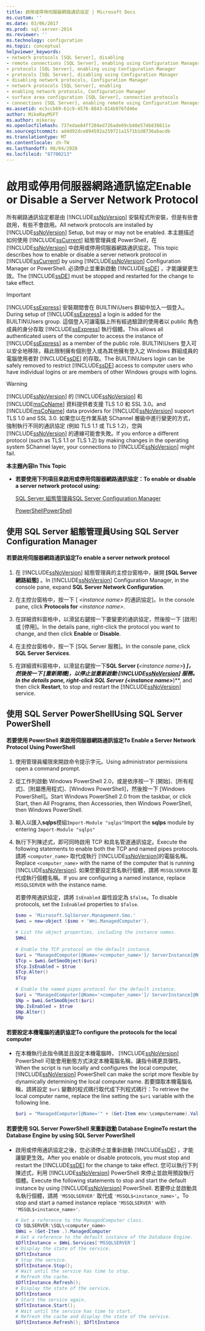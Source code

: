 ```yaml
---
title: 啟用或停用伺服器網路通訊協定 | Microsoft Docs
ms.custom: ''
ms.date: 03/06/2017
ms.prod: sql-server-2014
ms.reviewer: ''
ms.technology: configuration
ms.topic: conceptual
helpviewer_keywords:
- network protocols [SQL Server], disabling
- remote connections [SQL Server], enabling using Configuration Manager
- protocols [SQL Server], enabling using Configuration Manager
- protocols [SQL Server], disabling using Configuration Manager
- disabling network protocols, Configuration Manager
- network protocols [SQL Server], enabling
- enabling network protocols, Configuration Manager
- surface area configuration [SQL Server], connection protocols
- connections [SQL Server], enabling remote using Configuration Manager
ms.assetid: ec5ccb69-61c9-4576-8843-014b976fd46e
author: MikeRayMSFT
ms.author: mikeray
ms.openlocfilehash: 737edae84ff284ed726ade69cb48e574b830611e
ms.sourcegitcommit: ad4d92dce894592a259721a1571b1d8736abacdb
ms.translationtype: MT
ms.contentlocale: zh-TW
ms.lasthandoff: 08/04/2020
ms.locfileid: "87700213"
---
```

# <a name="enable-or-disable-a-server-network-protocol"></a><span data-ttu-id="db798-102">啟用或停用伺服器網路通訊協定</span><span class="sxs-lookup"><span data-stu-id="db798-102">Enable or Disable a Server Network Protocol</span></span>
  <span data-ttu-id="db798-103">所有網路通訊協定都是由 [!INCLUDE[ssNoVersion](../../includes/ssnoversion-md.md)] 安裝程式所安裝，但是有些會啟用，有些不會啟用。</span><span class="sxs-lookup"><span data-stu-id="db798-103">All network protocols are installed by [!INCLUDE[ssNoVersion](../../includes/ssnoversion-md.md)] Setup, but may or may not be enabled.</span></span> <span data-ttu-id="db798-104">本主題描述如何使用 [!INCLUDE[ssCurrent](../../includes/sscurrent-md.md)] 組態管理員或 PowerShell，在 [!INCLUDE[ssNoVersion](../../includes/ssnoversion-md.md)] 中啟用或停用伺服器網路通訊協定。</span><span class="sxs-lookup"><span data-stu-id="db798-104">This topic describes how to enable or disable a server network protocol in [!INCLUDE[ssCurrent](../../includes/sscurrent-md.md)] by using [!INCLUDE[ssNoVersion](../../includes/ssnoversion-md.md)] Configuration Manager or PowerShell.</span></span> <span data-ttu-id="db798-105">必須停止並重新啟動 [!INCLUDE[ssDE](../../includes/ssde-md.md)] ，才能讓變更生效。</span><span class="sxs-lookup"><span data-stu-id="db798-105">The [!INCLUDE[ssDE](../../includes/ssde-md.md)] must be stopped and restarted for the change to take effect.</span></span>  
  
> [!IMPORTANT]  
>  <span data-ttu-id="db798-106">[!INCLUDE[ssExpress](../../includes/ssexpress-md.md)] 安裝期間會在 BUILTIN\Users 群組中加入一個登入。</span><span class="sxs-lookup"><span data-stu-id="db798-106">During setup of [!INCLUDE[ssExpress](../../includes/ssexpress-md.md)] a login is added for the BUILTIN\Users group.</span></span> <span data-ttu-id="db798-107">這個登入可讓電腦上所有經過驗證的使用者以 public 角色成員的身分存取 [!INCLUDE[ssExpress](../../includes/ssexpress-md.md)] 執行個體。</span><span class="sxs-lookup"><span data-stu-id="db798-107">This allows all authenticated users of the computer to access the instance of [!INCLUDE[ssExpress](../../includes/ssexpress-md.md)] as a member of the public role.</span></span> <span data-ttu-id="db798-108">BUILTIN\Users 登入可以安全地移除，藉此限制擁有個別登入或為其他擁有登入之 Windows 群組成員的電腦使用者對 [!INCLUDE[ssDE](../../includes/ssde-md.md)] 的存取。</span><span class="sxs-lookup"><span data-stu-id="db798-108">The BUILTIN\Users login can be safely removed to restrict [!INCLUDE[ssDE](../../includes/ssde-md.md)] access to computer users who have individual logins or are members of other Windows groups with logins.</span></span>  
  
> [!WARNING]  
>  [!INCLUDE[ssNoVersion](../../includes/ssnoversion-md.md)] <span data-ttu-id="db798-109">的 [!INCLUDE[ssNoVersion](../../includes/ssnoversion-md.md)] 和 [!INCLUDE[msCoName](../../includes/msconame-md.md)] 資料提供者支援 TLS 1.0 和 SSL 3.0。</span><span class="sxs-lookup"><span data-stu-id="db798-109">and [!INCLUDE[msCoName](../../includes/msconame-md.md)] data providers for [!INCLUDE[ssNoVersion](../../includes/ssnoversion-md.md)] support TLS 1.0 and SSL 3.0.</span></span> <span data-ttu-id="db798-110">如果您以在作業系統 SChannel 層級中進行變更的方式，強制執行不同的通訊協定 (例如 TLS 1.1 或 TLS 1.2)，您與 [!INCLUDE[ssNoVersion](../../includes/ssnoversion-md.md)] 的連線可能會失敗。</span><span class="sxs-lookup"><span data-stu-id="db798-110">If you enforce a different protocol (such as TLS 1.1 or TLS 1.2) by making changes in the operating system SChannel layer, your connections to [!INCLUDE[ssNoVersion](../../includes/ssnoversion-md.md)] might fail.</span></span>  
  
 <span data-ttu-id="db798-111">**本主題內容**</span><span class="sxs-lookup"><span data-stu-id="db798-111">**In This Topic**</span></span>  
  
-   <span data-ttu-id="db798-112">**若要使用下列項目來啟用或停用伺服器網路通訊協定：**</span><span class="sxs-lookup"><span data-stu-id="db798-112">**To enable or disable a server network protocol using:**</span></span>  
  
     [<span data-ttu-id="db798-113">SQL Server 組態管理員</span><span class="sxs-lookup"><span data-stu-id="db798-113">SQL Server Configuration Manager</span></span>](#SSMSProcedure)  
  
     [<span data-ttu-id="db798-114">PowerShell</span><span class="sxs-lookup"><span data-stu-id="db798-114">PowerShell</span></span>](#PowerShellProcedure)  
  
##  <a name="using-sql-server-configuration-manager"></a><a name="SSMSProcedure"></a> <span data-ttu-id="db798-115">使用 SQL Server 組態管理員</span><span class="sxs-lookup"><span data-stu-id="db798-115">Using SQL Server Configuration Manager</span></span>  
  
#### <a name="to-enable-a-server-network-protocol"></a><span data-ttu-id="db798-116">若要啟用伺服器網路通訊協定</span><span class="sxs-lookup"><span data-stu-id="db798-116">To enable a server network protocol</span></span>  
  
1.  <span data-ttu-id="db798-117">在 [!INCLUDE[ssNoVersion](../../includes/ssnoversion-md.md)] 組態管理員的主控台窗格中，展開 **[SQL Server 網路組態]** 。</span><span class="sxs-lookup"><span data-stu-id="db798-117">In [!INCLUDE[ssNoVersion](../../includes/ssnoversion-md.md)] Configuration Manager, in the console pane, expand **SQL Server  Network Configuration**.</span></span>  
  
2.  <span data-ttu-id="db798-118">在主控台窗格中，按一下 [ *\<instance name>* 的通訊協定]。</span><span class="sxs-lookup"><span data-stu-id="db798-118">In the console pane, click **Protocols for** *\<instance name>*.</span></span>  
  
3.  <span data-ttu-id="db798-119">在詳細資料窗格中，以滑鼠右鍵按一下要變更的通訊協定，然後按一下 [啟用] 或 [停用]。</span><span class="sxs-lookup"><span data-stu-id="db798-119">In the details pane, right-click the protocol you want to change, and then click **Enable** or **Disable**.</span></span>  
  
4.  <span data-ttu-id="db798-120">在主控台窗格中，按一下 [SQL Server 服務]。</span><span class="sxs-lookup"><span data-stu-id="db798-120">In the console pane, click **SQL Server Services**.</span></span>  
  
5.  <span data-ttu-id="db798-121">在詳細資料窗格中，以滑鼠右鍵按一下**SQL Server (***\<instance name>***) **]，然後按一下 [**重新開機**]，以停止並重新啟動 [!INCLUDE[ssNoVersion](../../includes/ssnoversion-md.md)] 服務。</span><span class="sxs-lookup"><span data-stu-id="db798-121">In the details pane, right-click **SQL Server (***\<instance name>***)**, and then click **Restart**, to stop and restart the [!INCLUDE[ssNoVersion](../../includes/ssnoversion-md.md)] service.</span></span>  
  
##  <a name="using-sql-server-powershell"></a><a name="PowerShellProcedure"></a> <span data-ttu-id="db798-122">使用 SQL Server PowerShell</span><span class="sxs-lookup"><span data-stu-id="db798-122">Using SQL Server PowerShell</span></span>  
  
#### <a name="to-enable-a-server-network-protocol-using-powershell"></a><span data-ttu-id="db798-123">若要使用 PowerShell 來啟用伺服器網路通訊協定</span><span class="sxs-lookup"><span data-stu-id="db798-123">To Enable a Server Network Protocol Using PowerShell</span></span>  
  
1.  <span data-ttu-id="db798-124">使用管理員權限來開啟命令提示字元。</span><span class="sxs-lookup"><span data-stu-id="db798-124">Using administrator permissions open a command prompt.</span></span>  
  
2.  <span data-ttu-id="db798-125">從工作列啟動 Windows PowerShell 2.0，或是依序按一下 [開始]、[所有程式]、[附屬應用程式]、[Windows PowerShell]，然後按一下 [Windows PowerShell]。</span><span class="sxs-lookup"><span data-stu-id="db798-125">Start Windows PowerShell 2.0 from the taskbar, or click Start, then All Programs, then Accessories, then Windows PowerShell, then Windows PowerShell.</span></span>  
  
3.  <span data-ttu-id="db798-126">輸入以匯入**sqlps**模組`Import-Module "sqlps"`</span><span class="sxs-lookup"><span data-stu-id="db798-126">Import the **sqlps** module by entering `Import-Module "sqlps"`</span></span>  
  
4.  <span data-ttu-id="db798-127">執行下列陳述式，即可同時啟用 TCP 和具名管道通訊協定。</span><span class="sxs-lookup"><span data-stu-id="db798-127">Execute the following statements to enable both the TCP and named pipes protocols.</span></span> <span data-ttu-id="db798-128">請將 `<computer_name>` 取代成執行 [!INCLUDE[ssNoVersion](../../includes/ssnoversion-md.md)]的電腦名稱。</span><span class="sxs-lookup"><span data-stu-id="db798-128">Replace `<computer_name>` with the name of the computer that is running [!INCLUDE[ssNoVersion](../../includes/ssnoversion-md.md)].</span></span> <span data-ttu-id="db798-129">如果您要設定具名執行個體，請將 `MSSQLSERVER` 取代成執行個體名稱。</span><span class="sxs-lookup"><span data-stu-id="db798-129">If you are configuring a named instance, replace `MSSQLSERVER` with the instance name.</span></span>  
  
     <span data-ttu-id="db798-130">若要停用通訊協定，請將 `IsEnabled` 屬性設定為 `$false`。</span><span class="sxs-lookup"><span data-stu-id="db798-130">To disable protocols, set the `IsEnabled` properties to `$false`.</span></span>  
  
    ```powershell
    $smo = 'Microsoft.SqlServer.Management.Smo.'  
    $wmi = new-object ($smo + 'Wmi.ManagedComputer').  
  
    # List the object properties, including the instance names.  
    $Wmi  
  
    # Enable the TCP protocol on the default instance.  
    $uri = "ManagedComputer[@Name='<computer_name>']/ ServerInstance[@Name='MSSQLSERVER']/ServerProtocol[@Name='Tcp']"  
    $Tcp = $wmi.GetSmoObject($uri)  
    $Tcp.IsEnabled = $true  
    $Tcp.Alter()  
    $Tcp  
  
    # Enable the named pipes protocol for the default instance.  
    $uri = "ManagedComputer[@Name='<computer_name>']/ ServerInstance[@Name='MSSQLSERVER']/ServerProtocol[@Name='Np']"  
    $Np = $wmi.GetSmoObject($uri)  
    $Np.IsEnabled = $true  
    $Np.Alter()  
    $Np  
    ```  
  
#### <a name="to-configure-the-protocols-for-the-local-computer"></a><span data-ttu-id="db798-131">若要設定本機電腦的通訊協定</span><span class="sxs-lookup"><span data-stu-id="db798-131">To configure the protocols for the local computer</span></span>  
  
-   <span data-ttu-id="db798-132">在本機執行此指令碼並且設定本機電腦時， [!INCLUDE[ssNoVersion](../../includes/ssnoversion-md.md)] PowerShell 可能會用動態方式決定本機電腦名稱，讓指令碼更具彈性。</span><span class="sxs-lookup"><span data-stu-id="db798-132">When the script is run locally and configures the local computer, [!INCLUDE[ssNoVersion](../../includes/ssnoversion-md.md)] PowerShell can make the script more flexible by dynamically determining the local computer name.</span></span> <span data-ttu-id="db798-133">若要擷取本機電腦名稱，請將設定 `$uri` 變數的程式碼行取代成下列程式碼行：</span><span class="sxs-lookup"><span data-stu-id="db798-133">To retrieve the local computer name, replace the line setting the `$uri` variable with the following line.</span></span>  
  
    ```powershell
    $uri = "ManagedComputer[@Name='" + (Get-Item env:\computername).Value + "']/ServerInstance[@Name='MSSQLSERVER']/ServerProtocol[@Name='Tcp']"  
    ```  
  
#### <a name="to-restart-the-database-engine-by-using-sql-server-powershell"></a><span data-ttu-id="db798-134">若要使用 SQL Server PowerShell 來重新啟動 Database Engine</span><span class="sxs-lookup"><span data-stu-id="db798-134">To restart the Database Engine by using SQL Server PowerShell</span></span>  
  
-   <span data-ttu-id="db798-135">啟用或停用通訊協定之後，您必須停止並重新啟動 [!INCLUDE[ssDE](../../includes/ssde-md.md)] ，才能讓變更生效。</span><span class="sxs-lookup"><span data-stu-id="db798-135">After you enable or disable protocols, you must stop and restart the [!INCLUDE[ssDE](../../includes/ssde-md.md)] for the change to take effect.</span></span> <span data-ttu-id="db798-136">您可以執行下列陳述式，利用 [!INCLUDE[ssNoVersion](../../includes/ssnoversion-md.md)] PowerShell 來停止並啟用預設執行個體。</span><span class="sxs-lookup"><span data-stu-id="db798-136">Execute the following statements to stop and start the default instance by using [!INCLUDE[ssNoVersion](../../includes/ssnoversion-md.md)] PowerShell.</span></span> <span data-ttu-id="db798-137">若要停止並啟動具名執行個體，請將 `'MSSQLSERVER'` 取代成 `'MSSQL$<instance_name>'`。</span><span class="sxs-lookup"><span data-stu-id="db798-137">To stop and start a named instance replace `'MSSQLSERVER'` with `'MSSQL$<instance_name>'`.</span></span>  
  
    ```powershell
    # Get a reference to the ManagedComputer class.  
    CD SQLSERVER:\SQL\<computer_name>  
    $Wmi = (Get-Item .).ManagedComputer  
    # Get a reference to the default instance of the Database Engine.  
    $DfltInstance = $Wmi.Services['MSSQLSERVER']  
    # Display the state of the service.  
    $DfltInstance  
    # Stop the service.  
    $DfltInstance.Stop();  
    # Wait until the service has time to stop.  
    # Refresh the cache.  
    $DfltInstance.Refresh();   
    # Display the state of the service.  
    $DfltInstance  
    # Start the service again.  
    $DfltInstance.Start();  
    # Wait until the service has time to start.  
    # Refresh the cache and display the state of the service.  
    $DfltInstance.Refresh(); $DfltInstance  
    ```  
